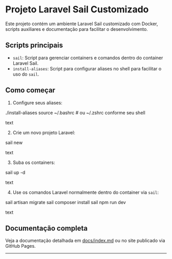 
# Projeto Laravel Sail Customizado

Este projeto contém um ambiente Laravel Sail customizado com Docker, scripts auxiliares e documentação para facilitar o desenvolvimento.

## Scripts principais

- `sail`: Script para gerenciar containers e comandos dentro do container Laravel Sail.
- `install-aliases`: Script para configurar aliases no shell para facilitar o uso do `sail`.

## Como começar

1. Configure seus aliases:

./install-aliases
source ~/.bashrc # ou ~/.zshrc conforme seu shell

text

2. Crie um novo projeto Laravel:

sail new

text

3. Suba os containers:

sail up -d

text

4. Use os comandos Laravel normalmente dentro do container via `sail`:

sail artisan migrate
sail composer install
sail npm run dev

text

## Documentação completa

Veja a documentação detalhada em [docs/index.md](docs/index.md) ou no site publicado via GitHub Pages.

---


